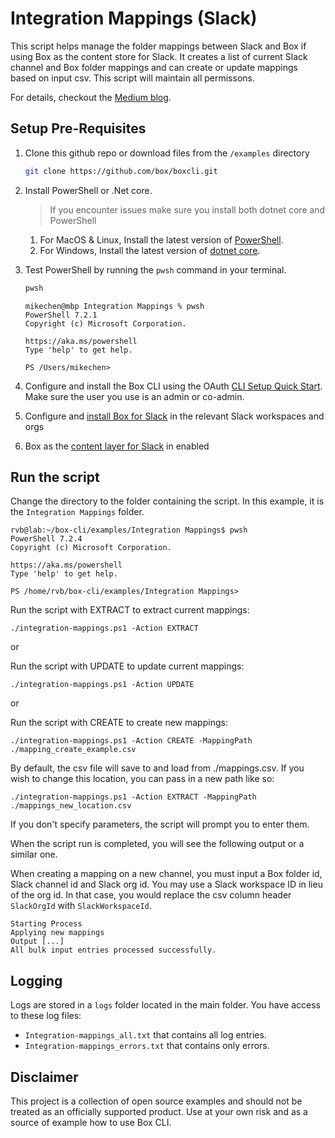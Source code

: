 # Integration Mappings (Slack)

This script helps manage the folder mappings between Slack and Box if using Box as the content store for Slack. It creates a list of current Slack channel and Box folder mappings and can create or update mappings based on input csv. This script will maintain all permissons. 

For details, checkout the [Medium blog](https://medium.com/box-developer-blog/new-box-cli-automation-template-to-manage-slack-integration-folder-mappings-a174f9985768).

## Setup Pre-Requisites
1. Clone this github repo or download files from the `/examples` directory
   ```bash
   git clone https://github.com/box/boxcli.git
   ```
2. Install PowerShell or .Net core.
   > If you encounter issues make sure you install both dotnet core and PowerShell
	1. For MacOS & Linux, Install the latest version of [PowerShell](https://docs.microsoft.com/en-us/powershell/scripting/install/installing-powershell?view=powershell-7.2).
	2. For Windows, Install the latest version of [dotnet core](https://dotnet.microsoft.com/download).

3. Test PowerShell by running the `pwsh` command in your terminal.
    ```bash
    pwsh
    ```

    ```
    mikechen@mbp Integration Mappings % pwsh
    PowerShell 7.2.1
    Copyright (c) Microsoft Corporation.
	
    https://aka.ms/powershell
    Type 'help' to get help.
	
    PS /Users/mikechen>
    ```
4. Configure and install the Box CLI using the OAuth [CLI Setup Quick Start][oauth-guide]. Make sure the user you use is an admin or co-admin.
5. Configure and [install Box for Slack][install-slack] in the relevant Slack workspaces and orgs
6. Box as the [content layer for Slack][content-layer] in enabled

## Run the script

Change the directory to the folder containing the script. In this example, it is the `Integration Mappings` folder.
```pwsh
rvb@lab:~/box-cli/examples/Integration Mappings$ pwsh
PowerShell 7.2.4
Copyright (c) Microsoft Corporation.

https://aka.ms/powershell
Type 'help' to get help.

PS /home/rvb/box-cli/examples/Integration Mappings>
```

Run the script with EXTRACT to extract current mappings:
```pwsh
./integration-mappings.ps1 -Action EXTRACT
```

or

Run the script with UPDATE to update current mappings:
```pwsh
./integration-mappings.ps1 -Action UPDATE
```

or

Run the script with CREATE to create new mappings:
```pwsh
./integration-mappings.ps1 -Action CREATE -MappingPath ./mapping_create_example.csv
```

By default, the csv file will save to and load from ./mappings.csv. If you wish to change this location, you can pass in a new path like so:
```pwsh
./integration-mappings.ps1 -Action EXTRACT -MappingPath ./mappings_new_location.csv
```

If you don't specify parameters, the script will prompt you to enter them.

When the script run is completed, you will see the following
output or a similar one.

When creating a mapping on a new channel, you must input a Box folder id, Slack channel id and Slack org id. You may use a Slack workspace ID in lieu of the org id. In that case, you would replace the csv column header `SlackOrgId` with `SlackWorkspaceId`.

```
Starting Process
Applying new mappings
Output [...]
All bulk input entries processed successfully.
```

## Logging
Logs are stored in a `logs` folder located in the main folder. You have access to these log files:

* `Integration-mappings_all.txt` that contains all log entries.
* `Integration-mappings_errors.txt` that contains only errors.

## Disclaimer
This project is a collection of open source examples and should not be treated as an officially supported product. Use at your own risk and as a source of example how to use Box CLI.

[oauth-guide]: https://developer.box.com/guides/cli/quick-start/
[install-slack]: https://support.box.com/hc/en-us/articles/360044195313-Installing-and-Using-the-Box-for-Slack-Integration
[content-layer]: https://support.box.com/hc/en-us/articles/4415585987859-Box-as-the-Content-Layer-for-Slack
